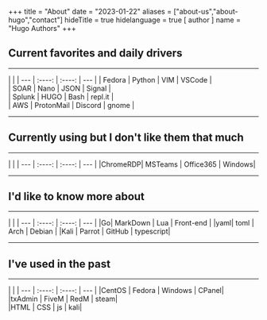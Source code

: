 +++
title = "About"
date = "2023-01-22"
aliases = ["about-us","about-hugo","contact"]
hideTitle = true
hidelanguage = true
[ author ]
  name = "Hugo Authors"
+++

## Current favorites and daily drivers
----------------------------------------------------------
|           |
| ---         |   :----:    |   :----:    |     ---  |
| Fedora       |  Python     |  VIM        |   VSCode  |           
| SOAR         |  Nano       |  JSON       |   Signal  |       
| Splunk       |  HUGO       |  Bash       |   repl.it |  
| AWS          |  ProtonMail |  Discord    |   gnome   |

------------------------------------------------------------ 
## Currently using but I don't like them that much
------------------------------------------------------------
|           |
| ---         |   :----:    |   :----:    |     ---  |
|ChromeRDP|      MSTeams |     Office365 |    Windows|

------------------------------------------------------------
## I'd like to know more about 
-----------------------------------------------------------
|           |
| ---         |   :----:    |   :----:    |     ---  |
|Go|             MarkDown |      Lua  |     Front-end | 
|yaml|           toml      |     Arch   |   Debian  |
|Kali |          Parrot     |    GitHub  |  typescript|

------------------------------------------------------------
## I've used in the past
------------------------------------------------------------
|           |
| ---         |   :----:    |   :----:    |     ---  |
|CentOS  |       Fedora |         Windows |  CPanel|  
|txAdmin  |      FiveM   |        RedM   |  steam|  
|HTML      |     CSS      |       js     |  kali|


